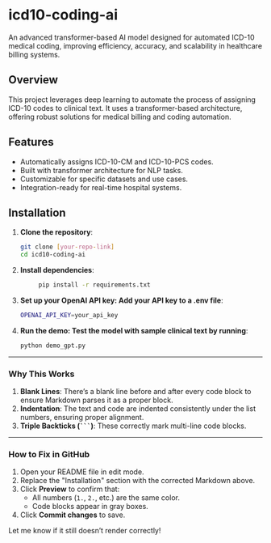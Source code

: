 # icd10-coding-ai
An advanced transformer-based AI model designed for automated ICD-10 medical coding, improving efficiency, accuracy, and scalability in healthcare billing systems.

## Overview
This project leverages deep learning to automate the process of assigning ICD-10 codes to clinical text. It uses a transformer-based architecture, offering robust solutions for medical billing and coding automation.

## Features
- Automatically assigns ICD-10-CM and ICD-10-PCS codes.
- Built with transformer architecture for NLP tasks.
- Customizable for specific datasets and use cases.
- Integration-ready for real-time hospital systems.

## Installation

1. **Clone the repository**:
   ```bash
   git clone [your-repo-link]
   cd icd10-coding-ai
2. **Install dependencies**:
   ```bash
		pip install -r requirements.txt
3. **Set up your OpenAI API key: Add your API key to a .env file**:
   ```bash
   OPENAI_API_KEY=your_api_key
4. **Run the demo: Test the model with sample clinical text by running**:
   ```bash
   python demo_gpt.py

---

### **Why This Works**
1. **Blank Lines**: There’s a blank line before and after every code block to ensure Markdown parses it as a proper block.
2. **Indentation**: The text and code are indented consistently under the list numbers, ensuring proper alignment.
3. **Triple Backticks (` ``` `)**: These correctly mark multi-line code blocks.

---

### **How to Fix in GitHub**
1. Open your README file in edit mode.
2. Replace the "Installation" section with the corrected Markdown above.
3. Click **Preview** to confirm that:
   - All numbers (`1.`, `2.`, etc.) are the same color.
   - Code blocks appear in gray boxes.
4. Click **Commit changes** to save.

Let me know if it still doesn’t render correctly!

